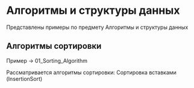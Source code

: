 # Алгоритмы и структуры данных

Представлены примеры по предмету Алгоритмы и структуры данных

## Алгоритмы сортировки

Пример -> 01_Sorting_Algorithm

Рассматривается алгоритмы сортировки: Сортировка вставками (InsertionSort)
